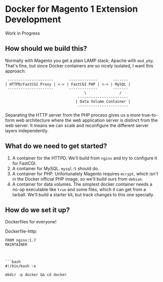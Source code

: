 # Docker for Magento 1 Extension Development

Work in Progress

## How should we build this?

Normally with Magento you get a plain LAMP stack; Apache with `mod_php`. That's fine, but since Docker containers are so nicely isolated, I want this approach:

     ---------------------       -------------       -------
    | HTTPD/FastCGI Proxy | <-> | FastCGI PHP | <-> | MySQL |
     ---------------------       -------------       -------
                                        \               /
                                     -----------------------
                                    | Data Volume Container |
                                     -----------------------

Separating the HTTP server from the PHP process gives us a more true-to-form web architecture where the web application server is distinct from the web server. It means we can scale and reconfigure the different server layers independently.

## What do we need to get started?

1. A container for the HTTPD. We'll build from `nginx` and try to configure it for FastCGI.
1. A container for MySQL. `mysql:5` should do.
1. A container for PHP. Unfortunately Magento requires `mcrypt`, which isn't in the Docker official PHP image, so we'll build ours from `debian`.
1. A container for data volumes. The simplest docker container needs a no-op executable like `true` and some files, which it can get from a tarball. We'll build a starter kit, but track changes to this one specially.

## How do we set it up?

Dockerfiles for everyone!

Dockerfile-http:

    FROM nginx:1.7
    MAINTAINER
```


```bash
#!/bin/bash -e

mkdir -p docker && cd docker

